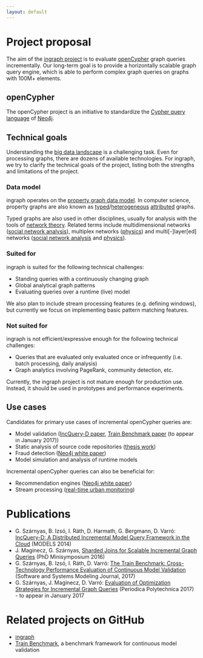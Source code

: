```yaml
---
layout: default
---
```


# Project proposal

The aim of the [ingraph project](https://github.com/FTSRG/ingraph) is to evaluate [openCypher](http://www.opencypher.org/) graph queries incrementally. Our long-term goal is to provide a horizontally scalable graph query engine, which is able to perform complex graph queries on graphs with 100M+ elements.

## openCypher

The openCypher project is an initiative to standardize the [Cypher query language](https://neo4j.com/docs/developer-manual/current/cypher/) of [Neo4j](https://neo4j.com/).

## Technical goals

Understanding the [big data landscape](img/Big-Data-Landscape-2016-v18-FINAL.png) is a challenging task. Even for processing graphs, there are dozens of available technologies. For ingraph, we try to clarify the technical goals of the project, listing both the strengths and limitations of the project.

### Data model

ingraph operates on the [property graph data model](https://arxiv.org/abs/1006.2361). In computer science, property graphs are also known as [typed](http://link.springer.com/chapter/10.1007/3-540-45832-8_14)/[heterogeneous](http://www.sciencedirect.com/science/article/pii/S0957417412009657) [attributed](http://dl.acm.org/citation.cfm?id=1281271) graphs.

Typed graphs are also used in other disciplines, usually for analysis with the tools of [network theory](https://en.wikipedia.org/wiki/Network_theory). Related terms include multidimensional networks ([social network analysis](http://link.springer.com/article/10.1007/s11280-012-0190-4)), multiplex networks ([physics](https://arxiv.org/abs/1403.1546)) and multi[-]layer[ed] networks ([social network analysis](https://arxiv.org/abs/1207.4293) and [physics](https://arxiv.org/abs/1309.7233)).

### Suited for

ingraph is suited for the following technical challenges:

* Standing queries with a continuously changing graph
* Global analytical graph patterns
* Evaluating queries over a runtime (live) model

We also plan to include stream processing features (e.g. defining windows), but currently we focus on implementing basic pattern matching features.

### Not suited for

ingraph is not efficient/expressive enough for the following technical challenges:

* Queries that are evaluated only evaluated once or infrequently (i.e. batch processing, daily analysis)
* Graph analytics involving PageRank, community detection, etc.

Currently, the ingraph project is not mature enough for production use. Instead, it should be used in prototypes and performance experiments.

## Use cases

Candidates for primary use cases of incremental openCypher queries are:

* Model validation ([IncQuery-D paper](pub/models2014-incqueryd.pdf), [Train Benchmark paper](https://inf.mit.bme.hu/research/publications/train-benchmark-cross-technology-performance-evaluation-continuous-model-valid) (to appear in January 2017))
* Static analysis of source code repositories ([thesis work](pub/stein-daniel-msc.pdf))
* Fraud detection ([Neo4j white paper](https://neo4j.com/use-cases/fraud-detection/))
* Model simulation and analysis of runtime models

Incremental openCypher queries can also be beneficial for:

* Recommendation engines ([Neo4j white paper](https://neo4j.com/resources/recommendations-business-white-paper/))
* Stream processing ([real-time urban monitoring](http://link.springer.com/chapter/10.1007/978-3-642-41338-4_12))

# Publications

* G. Szárnyas, B. Izsó, I. Ráth, D. Harmath, G. Bergmann, D. Varró: [IncQuery-D: A Distributed Incremental Model Query Framework in the Cloud](pub/models2014-incqueryd.pdf) (MODELS 2014)
* J. Maginecz, G. Szárnyas, [Sharded Joins for Scalable Incremental Graph Queries](pub/minisy2016-sharded-joins-for-scalable-incremental-graph-queries.pdf) (PhD Minisymposium 2016)
* G. Szárnyas, B. Izsó, I. Ráth, D. Varró: [The Train Benchmark: Cross-Technology Performance Evaluation of Continuous Model Validation](http://link.springer.com/article/10.1007/s10270-016-0571-8) (Software and Systems Modeling Journal, 2017)
* G. Szárnyas, J. Maginecz, D. Varró: [Evaluation of Optimization Strategies for Incremental Graph Queries](https://inf.mit.bme.hu/research/publications/evaluation-optimization-strategies-incremental-graph-queries) (Periodica Polytechnica 2017) - to appear in January 2017

# Related projects on GitHub

* [ingraph](https://github.com/FTSRG/ingraph)
* [Train Benchmark](https://github.com/FTSRG/trainbenchmark), a benchmark framework for continuous model validation
